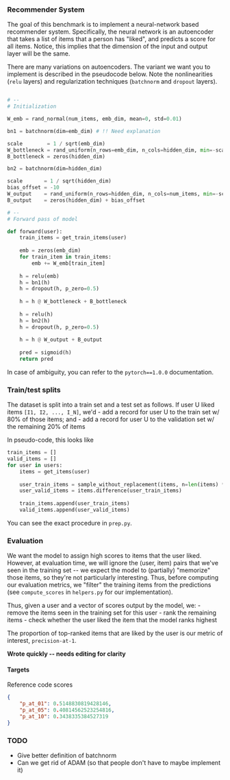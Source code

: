 ### Recommender System

The goal of this benchmark is to implement a neural-network based recommender system.  Specifically, the neural network is an autoencoder that takes a list of items that a person has "liked", and predicts a score for all items.  Notice, this implies that the dimension of the input and output layer will be the same.

There are many variations on autoencoders.  The variant we want you to implement is described in the pseudocode below.  Note the nonlinearities (`relu` layers) and regularization techniques (`batchnorm` and `dropout` layers). 

```python

# --
# Initialization

W_emb = rand_normal(num_items, emb_dim, mean=0, std=0.01)

bn1 = batchnorm(dim=emb_dim) # !! Need explanation

scale        = 1 / sqrt(emb_dim)
W_bottleneck = rand_uniform(n_rows=emb_dim, n_cols=hidden_dim, min=-scale, max=scale)
B_bottleneck = zeros(hidden_dim)

bn2 = batchnorm(dim=hidden_dim)

scale       = 1 / sqrt(hidden_dim)
bias_offset = -10
W_output    = rand_uniform(n_rows=hidden_dim, n_cols=num_items, min=-scale, max=scale)
B_output    = zeros(hidden_dim) + bias_offset

# --
# Forward pass of model

def forward(user):
    train_items = get_train_items(user)
    
    emb = zeros(emb_dim)
    for train_item in train_items:
        emb += W_emb[train_item]
    
    h = relu(emb)
    h = bn1(h)
    h = dropout(h, p_zero=0.5)
    
    h = h @ W_bottleneck + B_bottleneck
    
    h = relu(h)
    h = bn2(h)
    h = dropout(h, p_zero=0.5)
    
    h = h @ W_output + B_output
    
    pred = sigmoid(h)
    return pred

```

In case of ambiguity, you can refer to the `pytorch==1.0.0` documentation.

### Train/test splits

The dataset is split into a train set and a test set as follows.  If user U liked items `[I1, I2, ..., I_N]`, we'd 
    - add a record for user U to the train set w/ 80% of those items; and
    - add a record for user U to the validation set w/ the remaining 20% of items
    
In pseudo-code, this looks like
```python
train_items = []
valid_items = []
for user in users:
    items = get_items(user)
    
    user_train_items = sample_without_replacement(items, n=len(items) * 0.80)
    user_valid_items = items.difference(user_train_items)
    
    train_items.append(user_train_items)
    valid_items.append(user_valid_items)
```

You can see the exact procedure in `prep.py`.

### Evaluation

We want the model to assign high scores to items that the user liked.  However, at evaluation time, we will ignore the (user, item) pairs that we've seen in the training set -- we expect the model to (partially) "memorize" those items, so they're not particularly interesting. Thus, before computing our evaluation metrics, we "filter" the training items from the predictions (see `compute_scores` in `helpers.py` for our implementation).  

Thus, given a user and a vector of scores output by the model, we:
    - remove the items seen in the training set for this user
    - rank the remaining items
    - check whether the user liked the item that the model ranks highest

The proportion of top-ranked items that are liked by the user is our metric of interest, `precision-at-1`.

__Wrote quickly -- needs editing for clarity__

#### Targets

Reference code scores
```json
{
    "p_at_01": 0.5148830819428146,
    "p_at_05": 0.40814562523254816, 
    "p_at_10": 0.3438335384527319
}
```
### TODO

- Give better definition of batchnorm
- Can we get rid of ADAM (so that people don't have to maybe implement it)
